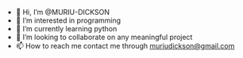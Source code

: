 - 👋 Hi, I’m @MURIU-DICKSON
- 👀 I’m interested in programming
- 🌱 I’m currently learning python
- 💞️ I’m looking to collaborate on any meaningful project
- 📫 How to reach me contact me through muriudickson@gmail.com

<!---
MURIU-DICKSON/MURIU-DICKSON is a ✨ special ✨ repository because its `README.md` (this file) appears on your GitHub profile.
You can click the Preview link to take a look at your changes.
--->
